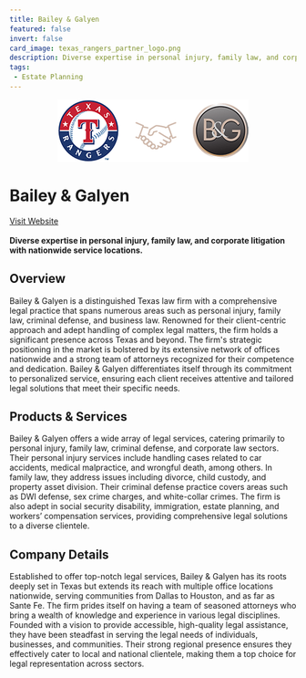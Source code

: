 ```yaml
---
title: Bailey & Galyen
featured: false
invert: false
card_image: texas_rangers_partner_logo.png
description: Diverse expertise in personal injury, family law, and corporate litigation with nationwide service locations.
tags: 
 - Estate Planning
---
```


<div align="center">
<a href="https://www.thetexasattorney.com/texas-corporate-lawyer/">
<img src="texas_rangers_partner_logo.png" alt="Logo" style="min-width: 200px; max-width: 600px; height: auto;" >
</a>
</div>

# Bailey & Galyen
<a href="https://www.thetexasattorney.com/texas-corporate-lawyer/">Visit Website</a>
<br>
<br>
**Diverse expertise in personal injury, family law, and corporate litigation with nationwide service locations.**

## Overview
Bailey & Galyen is a distinguished Texas law firm with a comprehensive legal practice that spans numerous areas such as personal injury, family law, criminal defense, and business law. Renowned for their client-centric approach and adept handling of complex legal matters, the firm holds a significant presence across Texas and beyond. The firm's strategic positioning in the market is bolstered by its extensive network of offices nationwide and a strong team of attorneys recognized for their competence and dedication. Bailey & Galyen differentiates itself through its commitment to personalized service, ensuring each client receives attentive and tailored legal solutions that meet their specific needs.
## Products & Services 
Bailey & Galyen offers a wide array of legal services, catering primarily to personal injury, family law, criminal defense, and corporate law sectors. Their personal injury services include handling cases related to car accidents, medical malpractice, and wrongful death, among others. In family law, they address issues including divorce, child custody, and property asset division. Their criminal defense practice covers areas such as DWI defense, sex crime charges, and white-collar crimes. The firm is also adept in social security disability, immigration, estate planning, and workers’ compensation services, providing comprehensive legal solutions to a diverse clientele.
## Company Details 
Established to offer top-notch legal services, Bailey & Galyen has its roots deeply set in Texas but extends its reach with multiple office locations nationwide, serving communities from Dallas to Houston, and as far as Sante Fe. The firm prides itself on having a team of seasoned attorneys who bring a wealth of knowledge and experience in various legal disciplines. Founded with a vision to provide accessible, high-quality legal assistance, they have been steadfast in serving the legal needs of individuals, businesses, and communities. Their strong regional presence ensures they effectively cater to local and national clientele, making them a top choice for legal representation across sectors.

